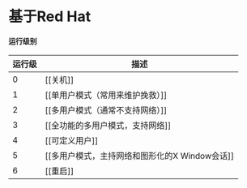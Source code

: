 # 基于Red Hat

#### 运行级别

|运行级|描述|
|---|---|
|0|[[关机]]|
|1|[[单用户模式（常用来维护挽救）]]|
|2|[[多用户模式（通常不支持网络）]]|
|3|[[全功能的多用户模式，支持网络]]|
|4|[[可定义用户]]|
|5|[[多用户模式，主持网络和图形化的X Window会话]]|
|6|[[重启]]|